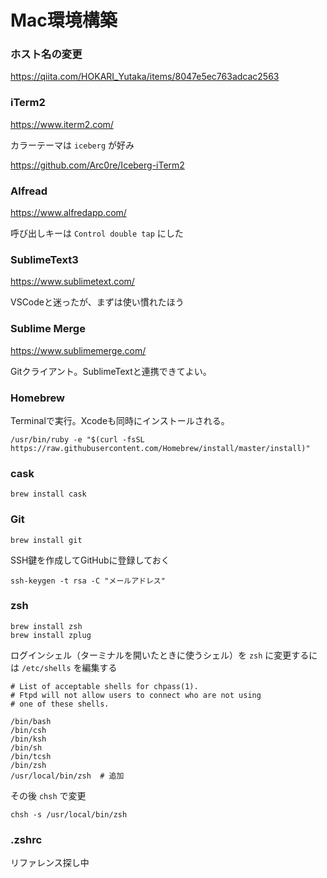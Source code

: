 # Mac環境構築

### ホスト名の変更

https://qiita.com/HOKARI_Yutaka/items/8047e5ec763adcac2563

### iTerm2

https://www.iterm2.com/

カラーテーマは `iceberg` が好み

https://github.com/Arc0re/Iceberg-iTerm2

### Alfread

https://www.alfredapp.com/

呼び出しキーは `Control double tap` にした

### SublimeText3

https://www.sublimetext.com/

VSCodeと迷ったが、まずは使い慣れたほう

### Sublime Merge

https://www.sublimemerge.com/

Gitクライアント。SublimeTextと連携できてよい。

### Homebrew

Terminalで実行。Xcodeも同時にインストールされる。

```
/usr/bin/ruby -e "$(curl -fsSL https://raw.githubusercontent.com/Homebrew/install/master/install)"
```

### cask

```
brew install cask
```

### Git

```
brew install git
```

SSH鍵を作成してGitHubに登録しておく

```
ssh-keygen -t rsa -C "メールアドレス"
```

### zsh

```
brew install zsh
brew install zplug
```

ログインシェル（ターミナルを開いたときに使うシェル）を `zsh` に変更するには `/etc/shells` を編集する

```
# List of acceptable shells for chpass(1).
# Ftpd will not allow users to connect who are not using
# one of these shells.

/bin/bash
/bin/csh
/bin/ksh
/bin/sh
/bin/tcsh
/bin/zsh
/usr/local/bin/zsh  # 追加
```

その後 `chsh` で変更

```
chsh -s /usr/local/bin/zsh
```

### .zshrc

リファレンス探し中
